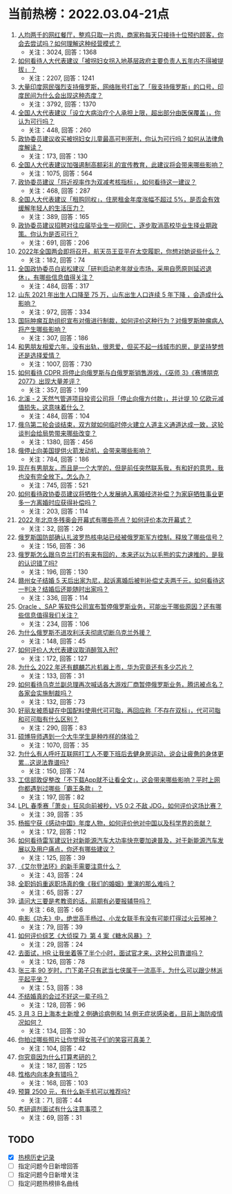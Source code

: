 # 当前热榜：2022.03.04-21点
1. [人均两千的网红餐厅，整鸡只取一片肉，商家称每天只接待十位预约顾客，你会去尝试吗？如何理解这种经营模式？](https://www.zhihu.com/question/519944117)
    * 关注：3024, 回答：1368
2. [如何看待人大代表建议「被拐妇女拐入地基层政府主要负责人五年内不得被提拔」？](https://www.zhihu.com/question/519814571)
    * 关注：2207, 回答：1241
3. [大量印度网民强烈支持俄罗斯，网络账号打出了「我支持俄罗斯」的口号，印度民间为什么会出现这种态度？](https://www.zhihu.com/question/519737512)
    * 关注：3792, 回答：1370
4. [全国人大代表建议「设立大病治疗个人承担上限，超出部分由医保覆盖」，你认为可行吗？](https://www.zhihu.com/question/519790091)
    * 关注：448, 回答：260
5. [政协委员建议收买被拐妇女儿童最高可判死刑，你认为可行吗？如何从法律角度解读？](https://www.zhihu.com/question/520005553)
    * 关注：173, 回答：130
6. [全国人大代表建议加强遏制高额彩礼的宣传教育，此建议将会带来哪些影响？](https://www.zhihu.com/question/519933104)
    * 关注：1075, 回答：564
7. [政协委员建议「将近视率作为双减考核指标」，如何看待这一建议？](https://www.zhihu.com/question/519764449)
    * 关注：468, 回答：287
8. [全国人大代表建议「租购同权」，住房租金年度涨幅不超过 5%，是否会有效缓解年轻人的生活压力？](https://www.zhihu.com/question/519980424)
    * 关注：389, 回答：165
9. [政协委员建议招聘对往应届毕业生一视同仁，逐步取消高校毕业生择业期政策。你认为是否可行？](https://www.zhihu.com/question/519759393)
    * 关注：691, 回答：206
10. [2022年全国两会即将召开，航天员王亚平在太空履职，你想对她说些什么？](https://www.zhihu.com/question/519755710)
    * 关注：182, 回答：74
11. [全国政协委员白岩松建议「研判启动老年就业市场，采用自愿原则延迟退休」，有哪些信息值得关注？](https://www.zhihu.com/question/519962287)
    * 关注：484, 回答：317
12. [山东 2021 年出生人口降至 75 万，山东出生人口连续 5 年下降 ，会造成什么影响？](https://www.zhihu.com/question/519552993)
    * 关注：972, 回答：334
13. [国际肿瘤互助组织宣布对俄进行制裁，如何评价这种行为？对俄罗斯肿瘤病人将产生哪些影响？](https://www.zhihu.com/question/519966142)
    * 关注：307, 回答：186
14. [和男朋友相爱六年，没有出轨，很恩爱，但买不起一线城市的房，是坚持梦想还是选择爱情？](https://www.zhihu.com/question/519909990)
    * 关注：1007, 回答：730
15. [如何看待 CDPR 将停止向俄罗斯与白俄罗斯销售游戏，《巫师 3》《赛博朋克 2077》出现大量差评？](https://www.zhihu.com/question/519908309)
    * 关注：357, 回答：199
16. [北溪 - 2 天然气管道项目投资公司将「停止向俄方付款」，并计提 10 亿欧元减值损失，这意味着什么？](https://www.zhihu.com/question/519773721)
    * 关注：484, 回答：104
17. [俄乌第二轮会谈结束，双方就如何临时停火建立人道主义通道达成一致，这轮谈判会给局势带来哪些改变？](https://www.zhihu.com/question/519922730)
    * 关注：1380, 回答：456
18. [俄停止向美国提供火箭发动机，会带来哪些影响？](https://www.zhihu.com/question/519838841)
    * 关注：784, 回答：186
19. [现在有男朋友，而且是一个大学的，但是前任突然联系我，有和好的意思，我也没有完全放下，怎么办？](https://www.zhihu.com/question/519788822)
    * 关注：745, 回答：521
20. [如何看待政协委员建议将牺牲个人发展纳入离婚经济补偿？为家庭牺牲事业更多一方离婚时应获得补偿吗？](https://www.zhihu.com/question/519953297)
    * 关注：203, 回答：114
21. [2022 年北京冬残奥会开幕式有哪些亮点？如何评价本次开幕式？](https://www.zhihu.com/question/519599255)
    * 关注：32, 回答：26
22. [俄罗斯国防部确认扎波罗热核电站已经被俄罗斯军方控制，释放了哪些信号？](https://www.zhihu.com/question/520005112)
    * 关注：156, 回答：36
23. [俄罗斯怎么跟乌克兰打的有来有回的，本来还以为以毛熊的实力速推的，是我的认识错了吗?](https://www.zhihu.com/question/518934925)
    * 关注：196, 回答：130
24. [赣州女子结婚 5 天后出家为尼，起诉离婚后被判补偿丈夫两千元，如何看待这一判决？结婚后还能随时出家吗？](https://www.zhihu.com/question/519757155)
    * 关注：336, 回答：114
25. [Oracle 、SAP 等软件公司宣布暂停俄罗斯业务，可能出于哪些原因？还有哪些信息值得我们关注？](https://www.zhihu.com/question/519782458)
    * 关注：234, 回答：106
26. [为什么俄罗斯不进攻利沃夫彻底切断乌克兰外援？](https://www.zhihu.com/question/519530215)
    * 关注：148, 回答：45
27. [如何评价人大代表建议取消醉驾入刑?](https://www.zhihu.com/question/519930506)
    * 关注：172, 回答：127
28. [为什么 2022 年还有麒麟芯片机器上市，华为究竟还有多少芯片？](https://www.zhihu.com/question/519163671)
    * 关注：133, 回答：31
29. [如何看待乌克兰副总理再次喊话各大游戏厂商暂停俄罗斯业务，腾讯被点名？各家会实施制裁吗？](https://www.zhihu.com/question/520017375)
    * 关注：132, 回答：73
30. [好丽友被质疑在中国配料使用代可可脂，再回应称「不存在双标」，代可可脂和可可脂有什么区别？](https://www.zhihu.com/question/519541603)
    * 关注：290, 回答：83
31. [硕博导师遇到一个大牛学生是种咋样的体验？](https://www.zhihu.com/question/58900113)
    * 关注：1070, 回答：35
32. [为什么有人呼吁互联网打工人不要下班后去健身房运动，说会让疲惫的身体更累…这说法靠谱吗?](https://www.zhihu.com/question/519018868)
    * 关注：150, 回答：74
33. [工信部敦促整改「不下载App就不让看全文」，这会带来哪些影响？平时上网你都遇到过哪些「霸王条款」？](https://www.zhihu.com/question/519960934)
    * 关注：197, 回答：82
34. [LPL 春季赛「萧炎」狂风向前被秒，V5 0:2 不敌 JDG，如何评价这场比赛？](https://www.zhihu.com/question/519985349)
    * 关注：39, 回答：35
35. [杨振宁获《感动中国》年度人物，如何评价他对中国以及科学界的贡献？](https://www.zhihu.com/question/519896455)
    * 关注：172, 回答：112
36. [如何看待雷军建议针对新能源汽车大功率快充要加速普及，对于新能源汽车发展以及用户痛点，你还有哪些建议？](https://www.zhihu.com/question/519960980)
    * 关注：125, 回答：39
37. [《艾尔登法环》的新手需要注意什么？](https://www.zhihu.com/question/515101170)
    * 关注：43, 回答：24
38. [全职妈妈重返职场真的像《我们的婚姻》里演的那么难吗？](https://www.zhihu.com/question/519223362)
    * 关注：65, 回答：27
39. [请问大三要是考教资的话，前期有必要报辅导吗？](https://www.zhihu.com/question/519535437)
    * 关注：68, 回答：66
40. [电影《功夫》中，绝世高手杨过、小龙女联手有没有可能打得过火云邪神？](https://www.zhihu.com/question/518072429)
    * 关注：79, 回答：39
41. [如何评价综艺《大侦探 7》第 4 案《糖水风暴》？](https://www.zhihu.com/question/519772186)
    * 关注：29, 回答：24
42. [去面试，HR 让我坐着等了半个小时，面试官才来，这种公司靠谱吗？](https://www.zhihu.com/question/518238469)
    * 关注：126, 回答：78
43. [张三丰 90 岁时，门下弟子只有武当七侠属于一流高手，为什么可以跟少林派平起平坐？](https://www.zhihu.com/question/519568349)
    * 关注：53, 回答：38
44. [不结婚真的会过不好这一辈子吗？](https://www.zhihu.com/question/519813907)
    * 关注：128, 回答：96
45. [3 月 3 日上海本土新增 2 例确诊病例和 14 例无症状感染者，目前上海防疫情况如何？](https://www.zhihu.com/question/519942634)
    * 关注：134, 回答：30
46. [你拍过哪些照片让你觉得女孩子们的笑容可真美？](https://www.zhihu.com/question/519803130)
    * 关注：104, 回答：42
47. [你究竟因为什么打算考研的？](https://www.zhihu.com/question/519645325)
    * 关注：187, 回答：125
48. [性格内向本身有错吗？](https://www.zhihu.com/question/519661622)
    * 关注：168, 回答：103
49. [预算 2500 元，有什么新手机可以推荐吗?](https://www.zhihu.com/question/518955501)
    * 关注：71, 回答：44
50. [考研调剂面试有什么注意事项？](https://www.zhihu.com/question/519762263)
    * 关注：69, 回答：31
## TODO
* [x] [热榜历史记录](hot_history/AllHot.md)
* [ ] 指定问题今日新增回答
* [ ] 指定问题今日新增关注
* [ ] 指定问题热榜排名曲线
